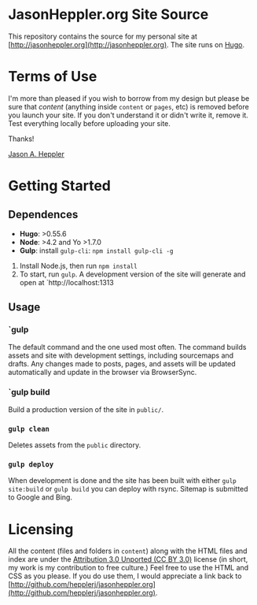 # JasonHeppler.org  Site Source

This repository contains the source for my personal site at 
[http://jasonheppler.org](http://jasonheppler.org). The site runs on 
[Hugo](https://gohugo.io). 

# Terms of Use

I'm more than pleased if you wish to borrow from my design but please be sure 
that *content* (anything inside `content` or `pages`, etc) is removed before you 
launch your site. If you don't understand it or didn't write it, remove it. 
Test everything locally before uploading your site.

Thanks!

[Jason A. Heppler](http://jasonheppler.org)

# Getting Started

## Dependences

- **Hugo**: >0.55.6
- **Node**: >4.2 and Yo >1.7.0
- **Gulp**: install `gulp-cli`: `npm install gulp-cli -g`

1. Install Node.js, then run `npm install`
2. To start, run `gulp`. A development version of the site will generate and open at `http://localhost:1313

## Usage

### `gulp

The default command and the one used most often. The command builds assets and site with development settings, including sourcemaps and drafts. Any changes made to posts, pages, and assets will be updated automatically and update in the browser via BrowserSync.

### `gulp build

Build a production version of the site in `public/`.

### `gulp clean`

Deletes assets from the `public` directory.

### `gulp deploy`

When development is done and the site has been built with either `gulp site:build` or `gulp build` you can deploy with rsync. Sitemap is submitted to Google and Bing.

# Licensing

All the content (files and folders in `content`) along with the HTML files and 
index are under the [Attribution 3.0 Unported (CC BY 
3.0)](http://creativecommons.org/licenses/by/3.0/) license (in short, my work 
is my contribution to free culture.) Feel free to use the HTML and CSS as you 
please. If you do use them, I would appreciate a link back to 
[http://github.com/hepplerj/jasonheppler.org](http://github.com/hepplerj/jasonheppler.org). 
